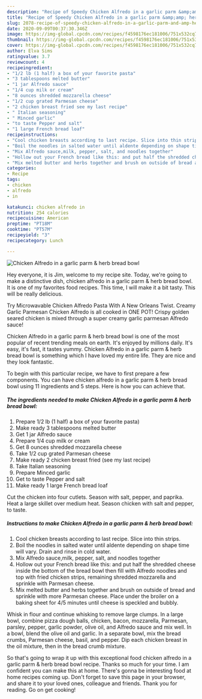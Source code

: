 ```yaml
---
description: "Recipe of Speedy Chicken Alfredo in a garlic parm &amp;amp; herb bread bowl"
title: "Recipe of Speedy Chicken Alfredo in a garlic parm &amp;amp; herb bread bowl"
slug: 2078-recipe-of-speedy-chicken-alfredo-in-a-garlic-parm-and-amp-herb-bread-bowl
date: 2020-09-09T00:37:30.346Z
image: https://img-global.cpcdn.com/recipes/f4598176ec181006/751x532cq70/chicken-alfredo-in-a-garlic-parm-herb-bread-bowl-recipe-main-photo.jpg
thumbnail: https://img-global.cpcdn.com/recipes/f4598176ec181006/751x532cq70/chicken-alfredo-in-a-garlic-parm-herb-bread-bowl-recipe-main-photo.jpg
cover: https://img-global.cpcdn.com/recipes/f4598176ec181006/751x532cq70/chicken-alfredo-in-a-garlic-parm-herb-bread-bowl-recipe-main-photo.jpg
author: Elva Sims
ratingvalue: 3.7
reviewcount: 4
recipeingredient:
- "1/2 lb (1 half) a box of your favorite pasta"
- "3 tablespoons melted butter"
- "1 jar Alfredo sauce"
- "1/4 cup milk or cream"
- "8 ounces shredded mozzarella cheese"
- "1/2 cup grated Parmesan cheese"
- "2 chicken breast fried see my last recipe"
- " Italian seasoning"
- " Minced garlic"
- "to taste Pepper and salt"
- "1 large French bread loaf"
recipeinstructions:
- "Cool chicken breasts according to last recipe. Slice into thin strips."
- "Boil the noodles in salted water until aldente depending on shape time will vary. Drain and rinse in cold water."
- "Mix Alfredo sauce,milk, pepper, salt, and noodles together"
- "Hollow out your French bread like this: and put half the shredded cheese inside the bottom of the bread bowl then fill with Alfredo noodles and top with fried chicken strips, remaining shredded mozzarella and sprinkle with Parmesan cheese."
- "Mix melted butter and herbs together and brush on outside of bread and sprinkle with more Parmesan cheese. Place under the broiler on a baking sheet for 4/5 minutes until cheese is speckled and bubbly."
categories:
- Recipe
tags:
- chicken
- alfredo
- in

katakunci: chicken alfredo in 
nutrition: 254 calories
recipecuisine: American
preptime: "PT18M"
cooktime: "PT57M"
recipeyield: "3"
recipecategory: Lunch

---
```



![Chicken Alfredo in a garlic parm &amp; herb bread bowl](https://img-global.cpcdn.com/recipes/f4598176ec181006/751x532cq70/chicken-alfredo-in-a-garlic-parm-herb-bread-bowl-recipe-main-photo.jpg)

Hey everyone, it is Jim, welcome to my recipe site. Today, we're going to make a distinctive dish, chicken alfredo in a garlic parm &amp; herb bread bowl. It is one of my favorites food recipes. This time, I will make it a bit tasty. This will be really delicious.

Try Microwavable Chicken Alfredo Pasta With A New Orleans Twist. Creamy Garlic Parmesan Chicken Alfredo is all cooked in ONE POT! Crispy golden seared chicken is mixed through a super creamy garlic parmesan Alfredo sauce!

Chicken Alfredo in a garlic parm &amp; herb bread bowl is one of the most popular of recent trending meals on earth. It's enjoyed by millions daily. It's easy, it's fast, it tastes yummy. Chicken Alfredo in a garlic parm &amp; herb bread bowl is something which I have loved my entire life. They are nice and they look fantastic.


To begin with this particular recipe, we have to first prepare a few components. You can have chicken alfredo in a garlic parm &amp; herb bread bowl using 11 ingredients and 5 steps. Here is how you can achieve that.

<!--inarticleads1-->

##### The ingredients needed to make Chicken Alfredo in a garlic parm &amp; herb bread bowl:

1. Prepare 1/2 lb (1 half) a box of your favorite pasta)
1. Make ready 3 tablespoons melted butter
1. Get 1 jar Alfredo sauce
1. Prepare 1/4 cup milk or cream
1. Get 8 ounces shredded mozzarella cheese
1. Take 1/2 cup grated Parmesan cheese
1. Make ready 2 chicken breast fried (see my last recipe)
1. Take  Italian seasoning
1. Prepare  Minced garlic
1. Get to taste Pepper and salt
1. Make ready 1 large French bread loaf


Cut the chicken into four cutlets. Season with salt, pepper, and paprika. Heat a large skillet over medium heat. Season chicken with salt and pepper, to taste. 

<!--inarticleads2-->

##### Instructions to make Chicken Alfredo in a garlic parm &amp; herb bread bowl:

1. Cool chicken breasts according to last recipe. Slice into thin strips.
1. Boil the noodles in salted water until aldente depending on shape time will vary. Drain and rinse in cold water.
1. Mix Alfredo sauce,milk, pepper, salt, and noodles together
1. Hollow out your French bread like this: and put half the shredded cheese inside the bottom of the bread bowl then fill with Alfredo noodles and top with fried chicken strips, remaining shredded mozzarella and sprinkle with Parmesan cheese.
1. Mix melted butter and herbs together and brush on outside of bread and sprinkle with more Parmesan cheese. Place under the broiler on a baking sheet for 4/5 minutes until cheese is speckled and bubbly.


Whisk in flour and continue whisking to remove large clumps. In a large bowl, combine pizza dough balls, chicken, bacon, mozzarella, Parmesan, parsley, pepper, garlic powder, olive oil, and Alfredo sauce and mix well. In a bowl, blend the olive oil and garlic. In a separate bowl, mix the bread crumbs, Parmesan cheese, basil, and pepper. Dip each chicken breast in the oil mixture, then in the bread crumb mixture. 

So that's going to wrap it up with this exceptional food chicken alfredo in a garlic parm &amp; herb bread bowl recipe. Thanks so much for your time. I am confident you can make this at home. There's gonna be interesting food at home recipes coming up. Don't forget to save this page in your browser, and share it to your loved ones, colleague and friends. Thank you for reading. Go on get cooking!
